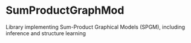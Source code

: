 # SumProductGraphMod
Library implementing Sum-Product Graphical Models (SPGM), including inference and structure learning
